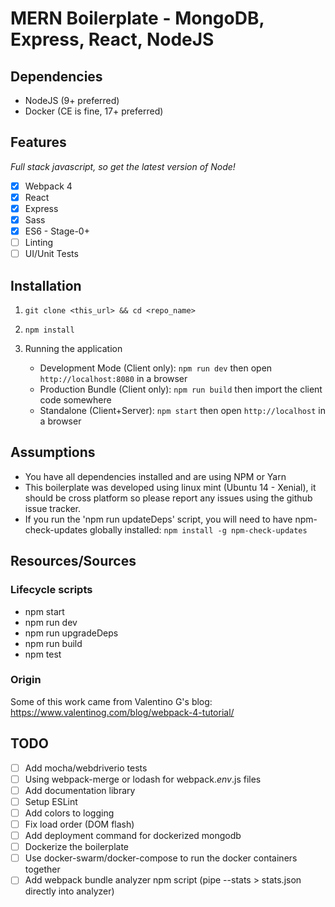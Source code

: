 # MERN Boilerplate - MongoDB, Express, React, NodeJS
 
## Dependencies 

- NodeJS (9+ preferred)
- Docker (CE is fine, 17+ preferred)

## Features

*Full stack javascript, so get the latest version of Node!*

- [X] Webpack 4
- [X] React 
- [X] Express
- [X] Sass
- [X] ES6 - Stage-0+
- [ ] Linting
- [ ] UI/Unit Tests

## Installation

1) `git clone <this_url> && cd <repo_name>`

2) `npm install`

3) Running the application
   - Development Mode (Client only): `npm run dev` then open `http://localhost:8080` in a browser
   - Production Bundle (Client only): `npm run build` then import the client code somewhere
   - Standalone (Client+Server): `npm start` then open `http://localhost` in a browser

## Assumptions

- You have all dependencies installed and are using NPM or Yarn
- This boilerplate was developed using linux mint (Ubuntu 14 - Xenial), it should be cross platform so please report any issues using the github issue tracker.
- If you run the 'npm run updateDeps' script, you will need to have npm-check-updates globally installed: `npm install -g npm-check-updates`   

## Resources/Sources

### Lifecycle scripts

- npm start
- npm run dev
- npm run upgradeDeps
- npm run build
- npm test

### Origin
Some of this work came from Valentino G's blog: https://www.valentinog.com/blog/webpack-4-tutorial/ 

## TODO

- [ ] Add mocha/webdriverio tests
- [ ] Using webpack-merge or lodash for webpack.*env*.js files
- [ ] Add documentation library
- [ ] Setup ESLint
- [ ] Add colors to logging
- [ ] Fix load order (DOM flash)
- [ ] Add deployment command for dockerized mongodb
- [ ] Dockerize the boilerplate
- [ ] Use docker-swarm/docker-compose to run the docker containers together
- [ ] Add webpack bundle analyzer npm script (pipe --stats > stats.json directly into analyzer)